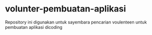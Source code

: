 # volunter-pembuatan-aplikasi
Repository ini digunakan untuk sayembara pencarian voulenteen untuk pembuatan aplikasi dicoding
